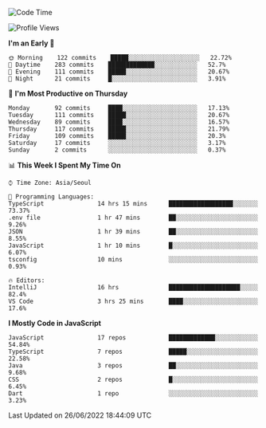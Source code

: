 <!--START_SECTION:waka-->
![Code Time](http://img.shields.io/badge/Code%20Time-0%20secs-blue)

![Profile Views](http://img.shields.io/badge/Profile%20Views-0-blue)

**I'm an Early 🐤** 

```text
🌞 Morning    122 commits    █████░░░░░░░░░░░░░░░░░░░░   22.72% 
🌆 Daytime    283 commits    █████████████░░░░░░░░░░░░   52.7% 
🌃 Evening    111 commits    █████░░░░░░░░░░░░░░░░░░░░   20.67% 
🌙 Night      21 commits     █░░░░░░░░░░░░░░░░░░░░░░░░   3.91%

```
📅 **I'm Most Productive on Thursday** 

```text
Monday       92 commits     ████░░░░░░░░░░░░░░░░░░░░░   17.13% 
Tuesday      111 commits    █████░░░░░░░░░░░░░░░░░░░░   20.67% 
Wednesday    89 commits     ████░░░░░░░░░░░░░░░░░░░░░   16.57% 
Thursday     117 commits    █████░░░░░░░░░░░░░░░░░░░░   21.79% 
Friday       109 commits    █████░░░░░░░░░░░░░░░░░░░░   20.3% 
Saturday     17 commits     ░░░░░░░░░░░░░░░░░░░░░░░░░   3.17% 
Sunday       2 commits      ░░░░░░░░░░░░░░░░░░░░░░░░░   0.37%

```


📊 **This Week I Spent My Time On** 

```text
⌚︎ Time Zone: Asia/Seoul

💬 Programming Languages: 
TypeScript               14 hrs 15 mins      ██████████████████░░░░░░░   73.37% 
.env file                1 hr 47 mins        ██░░░░░░░░░░░░░░░░░░░░░░░   9.26% 
JSON                     1 hr 39 mins        ██░░░░░░░░░░░░░░░░░░░░░░░   8.55% 
JavaScript               1 hr 10 mins        █░░░░░░░░░░░░░░░░░░░░░░░░   6.07% 
tsconfig                 10 mins             ░░░░░░░░░░░░░░░░░░░░░░░░░   0.93%

🔥 Editors: 
IntelliJ                 16 hrs              ████████████████████░░░░░   82.4% 
VS Code                  3 hrs 25 mins       ████░░░░░░░░░░░░░░░░░░░░░   17.6%

```

**I Mostly Code in JavaScript** 

```text
JavaScript               17 repos            █████████████░░░░░░░░░░░░   54.84% 
TypeScript               7 repos             █████░░░░░░░░░░░░░░░░░░░░   22.58% 
Java                     3 repos             ██░░░░░░░░░░░░░░░░░░░░░░░   9.68% 
CSS                      2 repos             █░░░░░░░░░░░░░░░░░░░░░░░░   6.45% 
Dart                     1 repo              ░░░░░░░░░░░░░░░░░░░░░░░░░   3.23%

```



 Last Updated on 26/06/2022 18:44:09 UTC
<!--END_SECTION:waka-->
